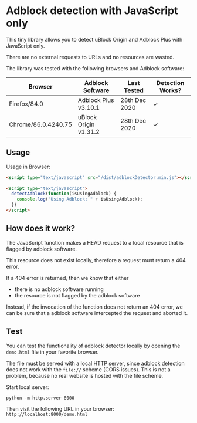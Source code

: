 # Adblock detection with JavaScript only

This tiny library allows you to detect uBlock Origin and Adblock Plus with JavaScript only.

There are no external requests to URLs and no resources are wasted.

The library was tested with the following browsers and Adblock software:

| Browser             | Adblock Software      | Last Tested   | Detection Works? |
|---------------------|-----------------------|---------------|------------------|
| Firefox/84.0        | Adblock Plus v3.10.1  | 28th Dec 2020 | ✓                |
| Chrome/86.0.4240.75 | uBlock Origin v1.31.2 | 28th Dec 2020 | ✓                |

## Usage

Usage in Browser:

```HTML
<script type="text/javascript" src="/dist/adblockDetector.min.js"></script>
 
<script type="text/javascript">
  detectAdblock(function(isUsingAdblock) {
    console.log("Using Adblock: " + isUsingAdblock);
  })
</script>
```

## How does it work?

The JavaScript function makes a HEAD request to a local resource that is flagged by adblock software.

This resource does not exist locally, therefore a request must return a 404 error.

If a 404 error is returned, then we know that either  

- there is no adblock software running
- the resource is not flagged by the adblock software

Instead, if the invocation of the function does not return an 404 error, we can be sure
that a adblock software intercepted the request and aborted it.

## Test

You can test the functionality of adblock detector locally by opening the `demo.html` file in your favorite browser.

The file must be served with a local HTTP server, since adblock detection does not work with the `file://` scheme (CORS issues).
This is not a problem, because no real website is hosted with the file scheme.

Start local server: 

```
python -m http.server 8000
```

Then visit the following URL in your browser: `http://localhost:8000/demo.html`